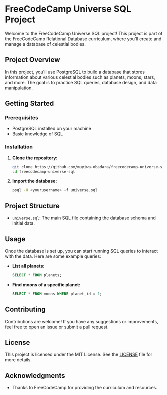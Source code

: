 # FreeCodeCamp Universe SQL Project

Welcome to the FreeCodeCamp Universe SQL project! This project is part of the FreeCodeCamp Relational Database curriculum, where you'll create and manage a database of celestial bodies.

## Project Overview

In this project, you'll use PostgreSQL to build a database that stores information about various celestial bodies such as planets, moons, stars, and more. The goal is to practice SQL queries, database design, and data manipulation.

## Getting Started

### Prerequisites

- PostgreSQL installed on your machine
- Basic knowledge of SQL

### Installation

1. **Clone the repository:**
   ```bash
   git clone https://github.com/muyiwa-obadara/freecodecamp-universe-sql.git
   cd freecodecamp-universe-sql
   ```

2. **Import the database:**
   ```bash
   psql -U <yourusername> -f universe.sql
   ```

## Project Structure

- `universe.sql`: The main SQL file containing the database schema and initial data.

## Usage

Once the database is set up, you can start running SQL queries to interact with the data. Here are some example queries:

- **List all planets:**
  ```sql
  SELECT * FROM planets;
  ```

- **Find moons of a specific planet:**
  ```sql
  SELECT * FROM moons WHERE planet_id = 1;
  ```

## Contributing

Contributions are welcome! If you have any suggestions or improvements, feel free to open an issue or submit a pull request.

## License

This project is licensed under the MIT License. See the [LICENSE](LICENSE) file for more details.

## Acknowledgments

- Thanks to FreeCodeCamp for providing the curriculum and resources.
